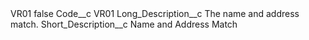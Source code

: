 <?xml version="1.0" encoding="UTF-8"?>
<CustomMetadata xmlns="http://soap.sforce.com/2006/04/metadata" xmlns:xsi="http://www.w3.org/2001/XMLSchema-instance" xmlns:xsd="http://www.w3.org/2001/XMLSchema">
    <label>VR01</label>
    <protected>false</protected>
    <values>
        <field>Code__c</field>
        <value xsi:type="xsd:string">VR01</value>
    </values>
    <values>
        <field>Long_Description__c</field>
        <value xsi:type="xsd:string">The name and address match.</value>
    </values>
    <values>
        <field>Short_Description__c</field>
        <value xsi:type="xsd:string">Name and Address Match</value>
    </values>
</CustomMetadata>
